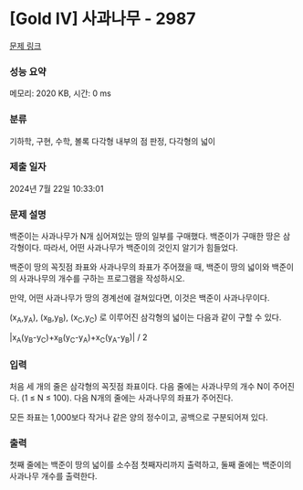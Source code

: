 # [Gold IV] 사과나무 - 2987 

[문제 링크](https://www.acmicpc.net/problem/2987) 

### 성능 요약

메모리: 2020 KB, 시간: 0 ms

### 분류

기하학, 구현, 수학, 볼록 다각형 내부의 점 판정, 다각형의 넓이

### 제출 일자

2024년 7월 22일 10:33:01

### 문제 설명

<p>백준이는 사과나무가 N개 심어져있는 땅의 일부를 구매했다. 백준이가 구매한 땅은 삼각형이다. 따라서, 어떤 사과나무가 백준이의 것인지 알기가 힘들었다.</p>

<p>백준이 땅의 꼭짓점 좌표와 사과나무의 좌표가 주어졌을 때, 백준이 땅의 넓이와 백준이의 사과나무의 개수를 구하는 프로그램을 작성하시오.</p>

<p>만약, 어떤 사과나무가 땅의 경계선에 걸쳐있다면, 이것은 백준이 사과나무이다.</p>

<p>(x<sub>A</sub>,y<sub>A</sub>), (x<sub>B</sub>,y<sub>B</sub>), (x<sub>C</sub>,y<sub>C</sub>) 로 이루어진 삼각형의 넓이는 다음과 같이 구할 수 있다.</p>

<p>|x<sub>A</sub>(y<sub>B</sub>-y<sub>C</sub>)+x<sub>B</sub>(y<sub>C</sub>-y<sub>A</sub>)+x<sub>C</sub>(y<sub>A</sub>-y<sub>B</sub>)| / 2</p>

### 입력 

 <p>처음 세 개의 줄은 삼각형의 꼭짓점 좌표이다. 다음 줄에는 사과나무의 개수 N이 주어진다. (1 ≤ N ≤ 100). 다음 N개의 줄에는 사과나무의 좌표가 주어진다.</p>

<p>모든 좌표는 1,000보다 작거나 같은 양의 정수이고, 공백으로 구분되어져 있다.</p>

### 출력 

 <p>첫째 줄에는 백준이 땅의 넓이를 소수점 첫째자리까지 출력하고, 둘째 줄에는 백준이의 사과나무 개수를 출력한다.</p>

